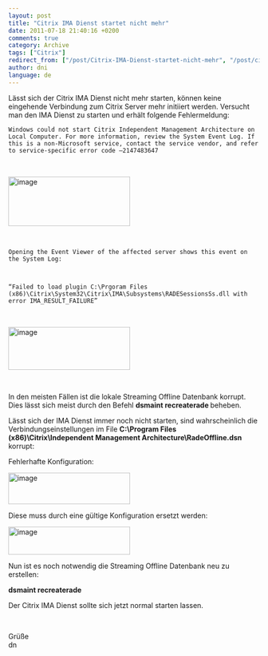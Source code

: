 ```yaml
---
layout: post
title: "Citrix IMA Dienst startet nicht mehr"
date: 2011-07-18 21:40:16 +0200
comments: true
category: Archive
tags: ["Citrix"]
redirect_from: ["/post/Citrix-IMA-Dienst-startet-nicht-mehr", "/post/citrix-ima-dienst-startet-nicht-mehr"]
author: dni
language: de
---
```

<!-- more -->
<p>Lässt sich der Citrix IMA Dienst nicht mehr starten, können keine eingehende Verbindung zum Citrix Server mehr initiiert werden. Versucht man den IMA Dienst zu starten und erhält folgende Fehlermeldung: </p>  <p><code>Windows could not start Citrix Independent Management Architecture on Local Computer. For more information, review the System Event Log. If this is a non-Microsoft service, contact the service vendor, and refer to service-specific error code –2147483647</code></p>  <p>&#160;</p>  <p><a href="/assets/archive/image_334.png"><img style="background-image: none; border-bottom: 0px; border-left: 0px; margin: 0px; padding-left: 0px; padding-right: 0px; display: inline; border-top: 0px; border-right: 0px; padding-top: 0px" title="image" border="0" alt="image" src="/assets/archive/image_thumb_332.png" width="244" height="99" /></a></p>  <p>&#160;</p>  <p><code>Opening the Event Viewer of the affected server shows this event on the System Log:</p>    <p>“Failed to load plugin C:\Prgoram Files (x86)\Citrix\System32\Citrix\IMA\Subsystems\RADESessionsSs.dll with error IMA_RESULT_FAILURE”</code></p>  <p>&#160;</p>  <p><a href="/assets/archive/image_335.png"><img style="background-image: none; border-bottom: 0px; border-left: 0px; margin: 0px; padding-left: 0px; padding-right: 0px; display: inline; border-top: 0px; border-right: 0px; padding-top: 0px" title="image" border="0" alt="image" src="/assets/archive/image_thumb_333.png" width="244" height="86" /></a></p>  <p>&#160;</p>  <p>In den meisten Fällen ist die lokale Streaming Offline Datenbank korrupt. Dies lässt sich meist durch den Befehl <strong>dsmaint recreaterade </strong>beheben. </p>  <p>Lässt sich der IMA Dienst immer noch nicht starten, sind wahrscheinlich die Verbindungseinstellungen im File <strong>C:\Program Files (x86)\Citrix\Independent Management Architecture\RadeOffline.dsn</strong> korrupt:</p>  <p>Fehlerhafte Konfiguration:</p>  <p><a href="/assets/archive/image_336.png"><img style="background-image: none; border-bottom: 0px; border-left: 0px; margin: 0px; padding-left: 0px; padding-right: 0px; display: inline; border-top: 0px; border-right: 0px; padding-top: 0px" title="image" border="0" alt="image" src="/assets/archive/image_thumb_334.png" width="244" height="63" /></a></p>  <p>Diese muss durch eine gültige Konfiguration ersetzt werden:</p>  <p><a href="/assets/archive/image_337.png"><img style="background-image: none; border-bottom: 0px; border-left: 0px; margin: 0px; padding-left: 0px; padding-right: 0px; display: inline; border-top: 0px; border-right: 0px; padding-top: 0px" title="image" border="0" alt="image" src="/assets/archive/image_thumb_335.png" width="244" height="56" /></a></p>  <p>Nun ist es noch notwendig die Streaming Offline Datenbank neu zu erstellen:</p>  <p><strong>dsmaint recreaterade </strong></p>  <p>Der Citrix IMA Dienst sollte sich jetzt normal starten lassen.</p>  <p>&#160;</p>  <p>Grüße   <br />dn</p>

